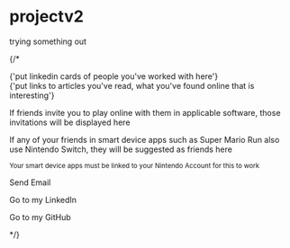 # projectv2
trying something out

  {/* <div className="friends-list-tab">
            {'put linkedin cards of people you\'ve worked with here'}
          </div>
          <div className="trending-with-friends-tab">
            {'put links to articles you\'ve read, what you\'ve found online that is interesting'}
          </div>
          <div className="online-play-invitations-tab">
            <p>If friends invite you to play online with them in applicable software, those invitations will be displayed here</p>
          </div>
          <div className="friend-suggestions-tab">
            <p>If any of your friends in smart device apps such as Super Mario Run also use Nintendo Switch, they will be suggested as friends here</p>
            <small>Your smart device apps must be linked to your Nintendo Account for this to work</small>
          </div>
          <div className="add-friend-tab">
            <div className="add-friend-column">
              <FontAwesomeIcon/>
              <p>Send Email</p>
            </div>
            <div className="add-friend-column">
              <FontAwesomeIcon/>
              <p>Go to my LinkedIn</p>
            </div>
            <div className="add-friend-column">
              <FontAwesomeIcon/>
              <p>Go to my GitHub</p>
            </div>
          </div>
          <div className="user-settings-tab"></div>
          </div>
      </div> */}
